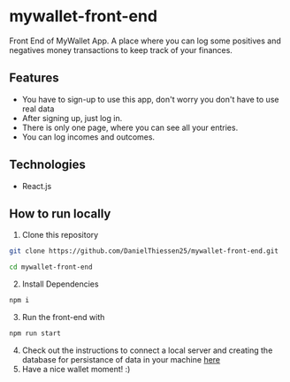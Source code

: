 # mywallet-front-end
Front End of MyWallet App. A place where you can log some positives and negatives money transactions to keep track of your finances.

## Features

- You have to sign-up to use this app, don't worry you don't have to use real data
- After signing up, just log in.
- There is only one page, where you can see all your entries.
- You can log incomes and outcomes.

## Technologies

- React.js

## How to run locally

1. Clone this repository
```bash
git clone https://github.com/DanielThiessen25/mywallet-front-end.git

cd mywallet-front-end
```
2. Install Dependencies
```bash
npm i
```
3. Run the front-end with
```bash
npm run start
```
4. Check out the instructions to connect a local server and creating the database for persistance of data in your machine [here](https://github.com/DanielThiessen25/mywallet-back-end)
5. Have a nice wallet moment! :)
